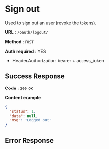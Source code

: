 # Sign out

Used to sign out an user (revoke the tokens).

**URL** : `/oauth/logout/`

**Method** : `POST`

**Auth required** : YES

* Header.Authorization: bearer + access_token

## Success Response

**Code** : `200 OK`

**Content example**

```json
{
  "status": 1,
  "data": null,
  "msg": "Logged out"
}
```

## Error Response

